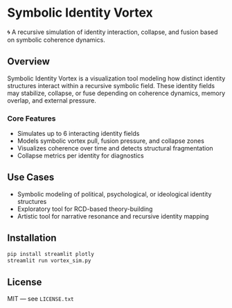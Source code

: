 # Symbolic Identity Vortex

🌀 A recursive simulation of identity interaction, collapse, and fusion based on symbolic coherence dynamics.

## Overview

Symbolic Identity Vortex is a visualization tool modeling how distinct identity structures interact within a recursive symbolic field. These identity fields may stabilize, collapse, or fuse depending on coherence dynamics, memory overlap, and external pressure.

### Core Features

- Simulates up to 6 interacting identity fields
- Models symbolic vortex pull, fusion pressure, and collapse zones
- Visualizes coherence over time and detects structural fragmentation
- Collapse metrics per identity for diagnostics

## Use Cases

- Symbolic modeling of political, psychological, or ideological identity structures
- Exploratory tool for RCD-based theory-building
- Artistic tool for narrative resonance and recursive identity mapping

## Installation

```bash
pip install streamlit plotly
streamlit run vortex_sim.py
```

## License

MIT — see `LICENSE.txt`
